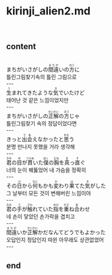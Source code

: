 <h1>kirinji_alien2.md</h1><br>
<h2>content</h2><br>
まちがいさがしの<ruby>間違<rt>まちが</rt></ruby>いの<ruby>方<rt>ほう</rt></ruby>に<br>
틀린그림찾기속의 틀린 그림으로<br>
---<br>
<ruby>生<rt>う</rt></ruby>まれてきたような<ruby>気<rt>き</rt></ruby>でいたけど<br>
태어난 것 같은 느낌이었지만<br>
---<br>
まちがいさがしの<ruby>正解<rt>せいかい</rt></ruby>の<ruby>方<rt>ほう</rt></ruby>じゃ<br>
틀린그림찾기 속의 정답이었다면<br>
---<br>
きっと<ruby>出会<rt>であ</rt></ruby>えなかったと<ruby>思<rt>おも</rt></ruby>う<br>
분명 만나지 못했을 거라 생각해<br>
---<br>
<ruby>君<rt>きみ</rt></ruby>の<ruby>目<rt>め</rt></ruby>が<ruby>貫<rt>つらぬ</rt></ruby>いた<ruby>僕<rt>ぼく</rt></ruby>の<ruby>胸<rt>むね</rt></ruby>を<ruby>真<rt>ま</rt></ruby>っ<ruby>直<rt>す</rt></ruby>ぐ<br>
너의 눈이 꿰뚫었어 내 가슴을 정확히<br>
---<br>
その<ruby>日<rt>ひ</rt></ruby>から<ruby>何<rt>なに</rt></ruby>もかも<ruby>変<rt>か</rt></ruby>わり<ruby>果<rt>は</rt></ruby>てた<ruby>気<rt>き</rt></ruby>がした<br>
그 날부터 모든 것이 변해버린 느낌이야<br>
---<br>
<ruby>君<rt>きみ</rt></ruby>の<ruby>手<rt>て</rt></ruby>が<ruby>触<rt>さわ</rt></ruby>れていた<ruby>指<rt>ゆび</rt></ruby>を<ruby>重<rt>かさ</rt></ruby>ね<ruby>合<rt>あ</rt></ruby>わせ<br>
네 손이 닿았던 손가락을 겹치고<br>
---<br>
<ruby>間違<rt>まちが</rt></ruby>いか<ruby>正解<rt>せいかい</rt></ruby>かだなんてどうでもよかった<br>
오답인지 정답인지 따윈 아무래도 상관없었어<br>
---<br>
<h2>end</h2><br>